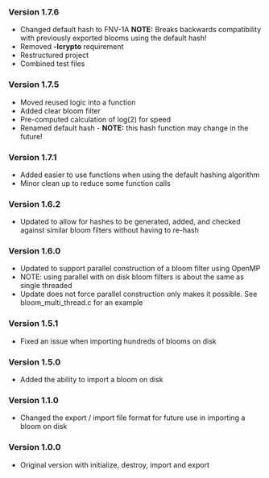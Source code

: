 ### Version 1.7.6
* Changed default hash to FNV-1A **NOTE:** Breaks backwards compatibility with previously exported blooms using the default hash!
* Removed **-lcrypto** requirement
* Restructured project
* Combined test files

### Version 1.7.5
* Moved reused logic into a function
* Added clear bloom filter
* Pre-computed calculation of log(2) for speed
* Renamed default hash - **NOTE:** this hash function may change in the future!

### Version 1.7.1
* Added easier to use functions when using the default hashing algorithm
* Minor clean up to reduce some function calls

### Version 1.6.2
* Updated to allow for hashes to be generated, added, and checked against similar bloom filters without having to re-hash

### Version 1.6.0
* Updated to support parallel construction of a bloom filter using OpenMP
* NOTE: using parallel with on disk bloom filters is about the same as single threaded
* Update does not force parallel construction only makes it possible. See bloom_multi_thread.c for an example

### Version 1.5.1
* Fixed an issue when importing hundreds of blooms on disk

### Version 1.5.0
* Added the ability to import a bloom on disk

### Version 1.1.0
* Changed the export / import file format for future use in importing a bloom on disk

### Version 1.0.0
* Original version with initialize, destroy, import and export
